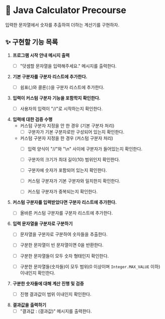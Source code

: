 # 🚀 Java Calculator Precourse

입력한 문자열에서 숫자를 추출하여 더하는 계산기를 구현하자.

## ✨ 구현할 기능 목록

1. **프로그램 시작 안내 메시지 출력**
    - [ ] "덧셈할 문자열을 입력해주세요." 메시지를 출력한다.


2. **기본 구분자를 구분자 리스트에 추가한다.**
    - [ ] 쉼표(,)와 콜론(:)을 구분자 리스트에 추가한다.


3. **입력이 커스텀 구분자 기능을 포함학지 확인한다.**
   - [ ] 사용자의 입력이 "//"로 시작하는지 확인한다.


4. **입력에 대한 검증 수행**
    - 커스텀 구분자 지정을 안 한 경우 (기본 구분자 처리)
        - [ ] 구분자가 기본 구분자로만 구성되어 있는지 확인한다.
    - 커스텀 구분자 지정을 한 경우 (커스텀 구분자 처리)
        - [ ] 입력 양식이 "//"와 "\n" 사이에 구분자가 들어있는지 확인한다.
        - [ ] 구분자의 크기가 최대 길이(10) 범위인지 확인한다.
        - [ ] 구분자에 숫자가 포함되어 있는지 확인한다.
        - [ ] 커스텀 구분자가 기본 구분자와 일치한지 확인한다.
        - [ ] 커스텀 구분자가 중복되는지 확인한다.


5. **커스텀 구분자를 입력받았다면 구분자 리스트에 추가한다.**
    - [ ] 올바른 커스텀 구분자를 구분자 리스트에 추가한다.


6. **입력 문자열을 구분자로 구분하기**
    - [ ] 문자열을 구분자로 구분하여 숫자들을 추출한다.
    - [ ] 구분한 문자열이 빈 문자열이면 0을 반환한다.
    - [ ] 구분한 문자열들이 모두 숫자 형태인지 확인한다.
    - [ ] 구분한 문자열들(숫자들)이 모두 범위(0 이상이며 `Integer.MAX_VALUE` 이하) 이내인지 확인한다.


7. **구분한 숫자들에 대해 계산 진행 및 검증**
    - [ ] 진행 결과값이 범위 이내인지 확인한다.


8. **결과값을 출력하기**
    - [ ] "결과값 : (결과값)" 메시지를 출력한다.
